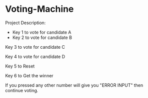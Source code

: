 # Voting-Machine

Project Description:

- Key 1 to vote for candidate A
- Key 2 to vote for candidate B

Key 3 to vote for candidate C

Key 4 to vote for candidate D

Key 5 to Reset

Key 6 to Get the winner

If you pressed any other number will give you "ERROR INPUT" then continue voting. 
